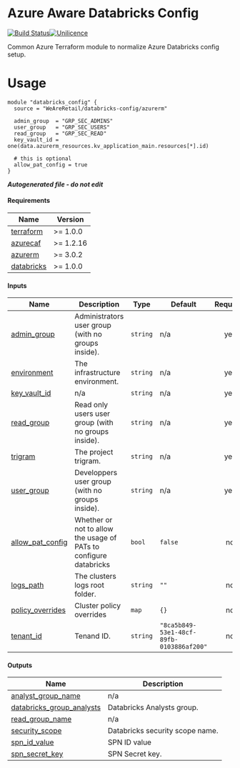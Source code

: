 # Azure Aware Databricks Config

[![Build Status](https://dev.azure.com/weareretail/Tooling/_apis/build/status/mod_azu_databricks?repoName=mod_azu_databricks_config&branchName=master)](https://dev.azure.com/weareretail/Tooling/_build/latest?definitionId=11&repoName=mod_azu_databricks_config&branchName=master)[![Unilicence](https://img.shields.io/badge/licence-The%20Unilicence-green)](LICENCE)

Common Azure Terraform module to normalize Azure Databricks config setup.

# Usage

```hcl
module "databricks_config" {
  source = "WeAreRetail/databricks-config/azurerm"

  admin_group  = "GRP_SEC_ADMINS"
  user_group   = "GRP_SEC_USERS"
  read_group   = "GRP_SEC_READ"
  key_vault_id = one(data.azurerm_resources.kv_application_main.resources[*].id)

  # this is optional
  allow_pat_config = true
}
```

**_Autogenerated file - do not edit_**

<!-- BEGIN_TF_DOCS -->
#### Requirements

| Name | Version |
|------|---------|
| <a name="requirement_terraform"></a> [terraform](#requirement\_terraform) | >= 1.0.0 |
| <a name="requirement_azurecaf"></a> [azurecaf](#requirement\_azurecaf) | >= 1.2.16 |
| <a name="requirement_azurerm"></a> [azurerm](#requirement\_azurerm) | >= 3.0.2 |
| <a name="requirement_databricks"></a> [databricks](#requirement\_databricks) | >= 1.0.0 |

#### Inputs

| Name | Description | Type | Default | Required |
|------|-------------|------|---------|:--------:|
| <a name="input_admin_group"></a> [admin\_group](#input\_admin\_group) | Administrators user group (with no groups inside). | `string` | n/a | yes |
| <a name="input_environment"></a> [environment](#input\_environment) | The infrastructure environment. | `string` | n/a | yes |
| <a name="input_key_vault_id"></a> [key\_vault\_id](#input\_key\_vault\_id) | n/a | `string` | n/a | yes |
| <a name="input_read_group"></a> [read\_group](#input\_read\_group) | Read only users user group (with no groups inside). | `string` | n/a | yes |
| <a name="input_trigram"></a> [trigram](#input\_trigram) | The project trigram. | `string` | n/a | yes |
| <a name="input_user_group"></a> [user\_group](#input\_user\_group) | Developpers user group (with no groups inside). | `string` | n/a | yes |
| <a name="input_allow_pat_config"></a> [allow\_pat\_config](#input\_allow\_pat\_config) | Whether or not to allow the usage of PATs to configure databricks | `bool` | `false` | no |
| <a name="input_logs_path"></a> [logs\_path](#input\_logs\_path) | The clusters logs root folder. | `string` | `""` | no |
| <a name="input_policy_overrides"></a> [policy\_overrides](#input\_policy\_overrides) | Cluster policy overrides | `map` | `{}` | no |
| <a name="input_tenant_id"></a> [tenant\_id](#input\_tenant\_id) | Tenand ID. | `string` | `"8ca5b849-53e1-48cf-89fb-0103886af200"` | no |

#### Outputs

| Name | Description |
|------|-------------|
| <a name="output_analyst_group_name"></a> [analyst\_group\_name](#output\_analyst\_group\_name) | n/a |
| <a name="output_databricks_group_analysts"></a> [databricks\_group\_analysts](#output\_databricks\_group\_analysts) | Databricks Analysts group. |
| <a name="output_read_group_name"></a> [read\_group\_name](#output\_read\_group\_name) | n/a |
| <a name="output_security_scope"></a> [security\_scope](#output\_security\_scope) | Databricks security scope name. |
| <a name="output_spn_id_value"></a> [spn\_id\_value](#output\_spn\_id\_value) | SPN ID value |
| <a name="output_spn_secret_key"></a> [spn\_secret\_key](#output\_spn\_secret\_key) | SPN Secret key. |
<!-- END_TF_DOCS -->
